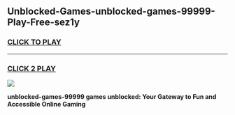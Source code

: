 
## Unblocked-Games-unblocked-games-99999-Play-Free-sez1y
<h3>
<a href="https://premium76.site?title=unblocked-games-99999&ref=21A">CLICK TO PLAY</a></h3>
<hr>

<h3>
<a href="https://premium76.site?title=unblocked-games-99999&ref=21A">CLICK 2 PLAY</a>
  
</h3>

<a href="https://premium76.site?title=unblocked-games-99999&ref=21A"><img src="https://clearcache.store/games.png"></a>


**unblocked-games-99999 games unblocked: Your Gateway to Fun and Accessible Online Gaming**
